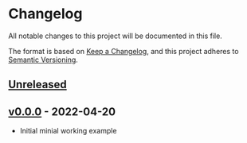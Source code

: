 # Changelog

All notable changes to this project will be documented in this file.

The format is based on [Keep a Changelog](https://keepachangelog.com/en/1.0.0/),
and this project adheres to [Semantic Versioning](https://semver.org/spec/v2.0.0.html).

## [Unreleased]

## [v0.0.0] - 2022-04-20

- Initial minial working example

[Unreleased]: https://github.com/cmeel/cmeel-example/compare/v0.0.0...main
[v0.0.0]: https://github.com/cmeel/cmeel-example/releases/tag/v0.0.0
